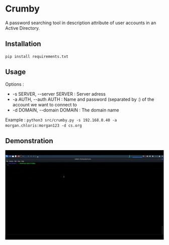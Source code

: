 # Crumby

A password searching tool in description attribute of user accounts in an Active Directory.

## Installation

`pip install requirements.txt`

## Usage

Options :
- -s SERVER, --server SERVER : Server adress
- -a AUTH, --auth AUTH : Name and password (separated by :) of the account we want to connect to
- -d DOMAIN, --domain DOMAIN : The domain name

Example :
`python3 src/crumby.py -s 192.168.0.40 -a morgan.chloris:morgan123 -d cs.org`

## Demonstration

![Demo GIF](./crumby.gif)
